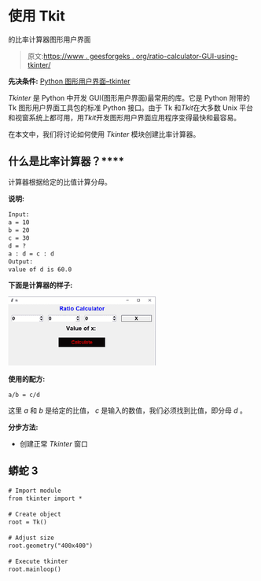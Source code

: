 # 使用 Tkit

的比率计算器图形用户界面

> 原文:[https://www . geesforgeks . org/ratio-calculator-GUI-using-tkinter/](https://www.geeksforgeeks.org/ratio-calculator-gui-using-tkinter/)

**先决条件:** [Python 图形用户界面–tkinter](https://www.geeksforgeeks.org/python-gui-tkinter/)

*Tkinter* 是 Python 中开发 GUI(图形用户界面)最常用的库。它是 Python 附带的 Tk 图形用户界面工具包的标准 Python 接口。由于 Tk 和*Tkit*在大多数 Unix 平台和视窗系统上都可用，用*Tkit*开发图形用户界面应用程序变得最快和最容易。

在本文中，我们将讨论如何使用 *Tkinter* 模块创建比率计算器。

## **什么是**比率计算器？****

计算器根据给定的比值计算分母。

**说明:**

```
Input:
a = 10
b = 20
c = 30
d = ?
a : d = c : d
Output:
value of d is 60.0
```

**下面是计算器的样子:**

![](img/d60f1da61d740864f904b69a92e2ef19.png)

**使用的配方:**

```
a/b = c/d
```

这里 *a* 和 *b* 是给定的比值， *c* 是输入的数值，我们必须找到比值，即分母 *d* 。

**分步方法:**

*   创建正常 *Tkinter* 窗口

## 蟒蛇 3

```
# Import module
from tkinter import *

# Create object
root = Tk()

# Adjust size
root.geometry("400x400")

# Execute tkinter
root.mainloop()
```